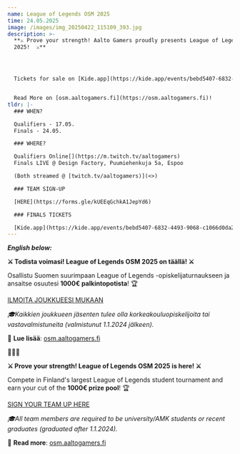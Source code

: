 ```yaml
---
name: League of Legends OSM 2025
time: 24.05.2025
image: /images/img_20250422_115109_393.jpg
description: >-
  **⚔️ Prove your strength! Aalto Gamers proudly presents League of Legends OSM
  2025!  ⚔️**




  T﻿ickets for sale on [Kide.app](https://kide.app/events/bebd5407-6832-4493-9068-c1066d0da262)!


  Read More on [osm.aaltogamers.fi](https://osm.aaltogamers.fi)!
tldr: |-
  ### WHEN?

  Q﻿ualifiers - 17.05.
  Finals - 24.05.

  ### WHERE?

  Q﻿ualifiers Online[](https://m.twitch.tv/aaltogamers)
  F﻿inals LIVE @ Design Factory, Puumiehenkuja 5a, Espoo

  (Both streamed @ [twitch.tv/aaltogamers)](<>)

  ### TEAM SIGN-UP

  [HERE](https://forms.gle/kUEEqGchkA1JepYd6)

  ### FINALS TICKETS

  [Kide.app](https://kide.app/events/bebd5407-6832-4493-9068-c1066d0da262)
---
```

***English below:***

**⚔️ Todista voimasi! League of Legends OSM 2025 on täällä! ⚔️**

Osallistu Suomen suurimpaan League of Legends -opiskelijaturnaukseen ja ansaitse osuutesi **1000€ palkintopotista**! 🏆

[ILMOITA JOUKKUEESI MUKAAN](<>)

*🎓Kaikkien joukkueen jäsenten tulee olla korkeakouluopiskelijoita tai vastavalmistuneita (valmistunut 1.1.2024 jälkeen).*

🔗 **Lue lisää**: [osm.aaltogamers.fi](<>)

🚩🚩🚩

**⚔️ Prove your strength! League of Legends OSM 2025 is here! ⚔️**

Compete in Finland's largest League of Legends student tournament and earn your cut of the **1000€ prize pool**! 🏆

[SIGN YOUR TEAM UP HERE](<>)

*🎓All team members are required to be university/AMK students or recent graduates (graduated after 1.1.2024).*

🔗 **Read more**: [osm.aaltogamers.fi](<>)
